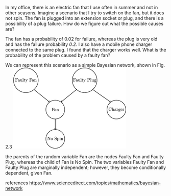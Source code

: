 In my office, there is an electric fan that I use often in summer and not in other seasons. Imagine a scenario that I try to switch on the fan, but it does not spin. The fan is plugged into an extension socket or plug, and there is a possibility of a plug failure. How do we figure out what the possible causes are?

The fan has a probability of 0.02 for failure, whereas the plug is very old and has the failure probability *0.2*. I also have a mobile phone charger connected to the same plug. I found that the charger works well. What is the probability of the problem caused by a faulty fan?

We can represent this scenario as a simple Bayesian network, shown in Fig. 2.3
![Fig 2.3](./fig2-3.gif)

the parents of the random variable Fan are the nodes Faulty Fan and Faulty Plug, whereas the child of Fan is No Spin. The two variables Faulty Fan and Faulty Plug are marginally independent; however, they become conditionally dependent, given Fan.

references
https://www.sciencedirect.com/topics/mathematics/bayesian-network
